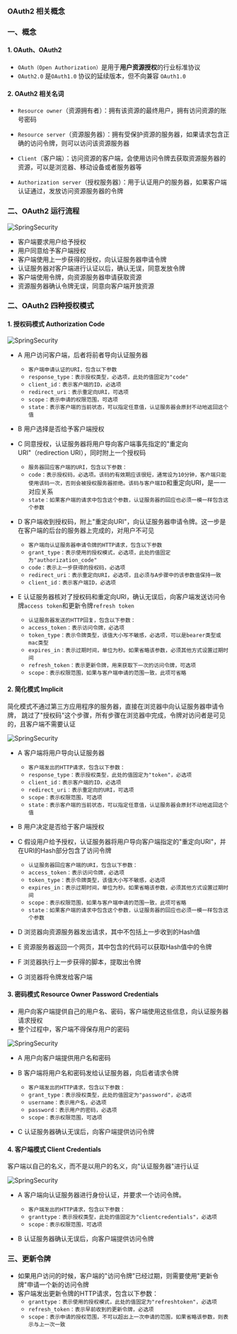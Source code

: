 ### OAuth2 相关概念
### 一、概念
#### 1. OAuth、OAuth2
* `OAuth（Open Authorization）`是用于**用户资源授权**的行业标准协议
* `OAuth2.0` 是`OAuth1.0` 协议的延续版本，但不向兼容 `OAuth1.0`
   
#### 2. OAuth2 相关名词
* `Resource owner`（资源拥有者）：拥有该资源的最终用户，拥有访问资源的账号密码

* `Resource server`（资源服务器）：拥有受保护资源的服务器，如果请求包含正确的访问令牌，则可以访问该资源服务器

* `Client`（客户端）：访问资源的客户端，会使用访问令牌去获取资源服务器的资源，可以是浏览器、移动设备或者服务器等

* `Authorization server`（授权服务器）：用于认证用户的服务器，如果客户端认证通过，发放访问资源服务器的令牌


### 二、OAuth2 运行流程
![SpringSecurity](https://fgq233.github.io/imgs/java/oauth2.png)
* 客户端要求用户给予授权
* 用户同意给予客户端授权
* 客户端使用上一步获得的授权，向认证服务器申请令牌
* 认证服务器对客户端进行认证以后，确认无误，同意发放令牌
* 客户端使用令牌，向资源服务器申请获取资源
* 资源服务器确认令牌无误，同意向客户端开放资源



### 二、OAuth2 四种授权模式
#### 1. 授权码模式 Authorization Code
![SpringSecurity](https://fgq233.github.io/imgs/java/oauth2_1.png)

* A 用户访问客户端，后者将前者导向认证服务器
  * `客户端申请认证的URI，包含以下参数`
  * `response_type：表示授权类型，必选项，此处的值固定为"code"`
  * `client_id：表示客户端的ID，必选项`
  * `redirect_uri：表示重定向URI，可选项`
  * `scope：表示申请的权限范围，可选项`
  * `state：表示客户端的当前状态，可以指定任意值，认证服务器会原封不动地返回这个值 `
  
* B 用户选择是否给予客户端授权

* C 同意授权，认证服务器将用户导向客户端事先指定的"重定向URI"（redirection URI），同时附上一个授权码
    * `服务器回应客户端的URI，包含以下参数：`
    * `code：表示授权码，必选项。该码的有效期应该很短，通常设为10分钟，客户端只能使用该码一次，否则会被授权服务器拒绝。该码与客户端ID`和重定向URI，是一一对应关系
    * `state：如果客户端的请求中包含这个参数，认证服务器的回应也必须一模一样包含这个参数`

* D 客户端收到授权码，附上"重定向URI"，向认证服务器申请令牌。这一步是在客户端的后台的服务器上完成的，对用户不可见
  * `客户端向认证服务器申请令牌的HTTP请求，包含以下参数`
  * `grant_type：表示使用的授权模式，必选项，此处的值固定为"authorization_code"`
  * `code：表示上一步获得的授权码，必选项`
  * `redirect_uri：表示重定向URI，必选项，且必须与A步骤中的该参数值保持一致`
  * `client_id：表示客户端ID，必选项`
  
* E 认证服务器核对了授权码和重定向URI，确认无误后，向客户端发送访问令牌`access token`和更新令牌`refresh token`
  * `认证服务器发送的HTTP回复，包含以下参数：`
  * `access_token：表示访问令牌，必选项`
  * `token_type：表示令牌类型，该值大小写不敏感，必选项，可以是bearer类型或mac类型`
  * `expires_in：表示过期时间，单位为秒。如果省略该参数，必须其他方式设置过期时间`
  * `refresh_token：表示更新令牌，用来获取下一次的访问令牌，可选项`
  * `scope：表示权限范围，如果与客户端申请的范围一致，此项可省略`
  
   
   
   
    
#### 2. 简化模式 Implicit
简化模式不通过第三方应用程序的服务器，直接在浏览器中向认证服务器申请令牌，
跳过了"授权码"这个步骤，所有步骤在浏览器中完成，令牌对访问者是可见的，且客户端不需要认证

![SpringSecurity](https://fgq233.github.io/imgs/java/oauth2_2.png)

* A 客户端将用户导向认证服务器
  * `客户端发出的HTTP请求，包含以下参数：`
  * `response_type：表示授权类型，此处的值固定为"token"，必选项`
  * `client_id：表示客户端的ID，必选项`
  * `redirect_uri：表示重定向的URI，可选项`
  * `scope：表示权限范围，可选项`
  * `state：表示客户端的当前状态，可以指定任意值，认证服务器会原封不动地返回这个值`

* B 用户决定是否给于客户端授权

* C 假设用户给予授权，认证服务器将用户导向客户端指定的"重定向URI"，并在URI的Hash部分包含了访问令牌
  * `认证服务器回应客户端的URI，包含以下参数：`
  * `access_token：表示访问令牌，必选项`
  * `token_type：表示令牌类型，该值大小写不敏感，必选项`
  * `expires_in：表示过期时间，单位为秒。如果省略该参数，必须其他方式设置过期时间`
  * `scope：表示权限范围，如果与客户端申请的范围一致，此项可省略`
  * `state：如果客户端的请求中包含这个参数，认证服务器的回应也必须一模一样包含这个参数`

* D 浏览器向资源服务器发出请求，其中不包括上一步收到的Hash值
* E 资源服务器返回一个网页，其中包含的代码可以获取Hash值中的令牌
* F 浏览器执行上一步获得的脚本，提取出令牌
* G 浏览器将令牌发给客户端






#### 3. 密码模式 Resource Owner Password Credentials
* 用户向客户端提供自己的用户名、密码，客户端使用这些信息，向认证服务器请求授权
* 整个过程中，客户端不得保存用户的密码

![SpringSecurity](https://fgq233.github.io/imgs/java/oauth2_3.png)

* A 用户向客户端提供用户名和密码

* B 客户端将用户名和密码发给认证服务器，向后者请求令牌
  * `客户端发出的HTTP请求，包含以下参数：`
  * `grant_type：表示授权类型，此处的值固定为"password"，必选项`
  * `username：表示用户名，必选项`
  * `password：表示用户的密码，必选项`
  * `scope：表示权限范围，可选项`

* C 认证服务器确认无误后，向客户端提供访问令牌





#### 4. 客户端模式 Client Credentials
客户端以自己的名义，而不是以用户的名义，向"认证服务器"进行认证

![SpringSecurity](https://fgq233.github.io/imgs/java/oauth2_4.png)

* A 客户端向认证服务器进行身份认证，并要求一个访问令牌。
  * `客户端发出的HTTP请求，包含以下参数：`
  * `granttype：表示授权类型，此处的值固定为"clientcredentials"，必选项`
  * `scope：表示权限范围，可选项`
  
* B 认证服务器确认无误后，向客户端提供访问令牌
 


### 三、更新令牌
* 如果用户访问的时候，客户端的"访问令牌"已经过期，则需要使用"更新令牌"申请一个新的访问令牌
* 客户端发出更新令牌的HTTP请求，包含以下参数：
  * `granttype：表示使用的授权模式，此处的值固定为"refreshtoken"，必选项`
  * `refresh_token：表示早前收到的更新令牌，必选项`
  * `scope：表示申请的授权范围，不可以超出上一次申请的范围，如果省略该参数，则表示与上一次一致`


 